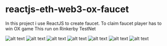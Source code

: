 # reactjs-eth-web3-ox-faucet
In this project i use ReactJS to create faucet.
To claim faucet player has to win OX game
This run on Rinkerby TestNet


![alt text](https://s9.postimg.org/x12lsw2kv/Image_1.png)
![alt text](https://s9.postimg.org/h43tvl2an/Image_2.png)
![alt text](https://s9.postimg.org/h43tvla0f/Image_3.png)
![alt text](https://s9.postimg.org/5ezu7ndwv/Image_4.png)
![alt text](https://s9.postimg.org/knprlezvj/Image_5.png)
![alt text](https://s9.postimg.org/6ha0q69kv/Image_6.png)
![alt text](https://s9.postimg.org/xrvby3k7j/Image_7.png)







